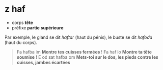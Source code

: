 # z haf
- corps **tête**
- préfixe **partie supérieure**

Par exemple, le gland se dit *haftar* (haut du pénis), le buste se dit *hafoda* (haut du corps).

> Fa hafba im       **Montre tes cuisses fermées !**
> Fa haf lo         **Montre ta tête soumise !**
> E od sat hafba om **Mets-toi sur le dos, les pieds contre les  
>                     cuisses, jambes écartées**